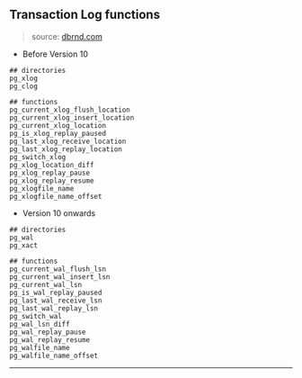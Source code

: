
## Transaction Log functions

> source: [dbrnd.com](https://www.dbrnd.com/2017/12/postgresql-10-important-name-change-from-xlog-to-wal-and-location-to-lsn/)

* Before Version 10

```
## directories
pg_xlog
pg_clog

## functions
pg_current_xlog_flush_location
pg_current_xlog_insert_location
pg_current_xlog_location
pg_is_xlog_replay_paused
pg_last_xlog_receive_location
pg_last_xlog_replay_location
pg_switch_xlog
pg_xlog_location_diff
pg_xlog_replay_pause
pg_xlog_replay_resume
pg_xlogfile_name
pg_xlogfile_name_offset
```

* Version 10 onwards

```
## directories
pg_wal
pg_xact

## functions
pg_current_wal_flush_lsn
pg_current_wal_insert_lsn
pg_current_wal_lsn
pg_is_wal_replay_paused
pg_last_wal_receive_lsn
pg_last_wal_replay_lsn
pg_switch_wal
pg_wal_lsn_diff
pg_wal_replay_pause
pg_wal_replay_resume
pg_walfile_name
pg_walfile_name_offset
```

---
